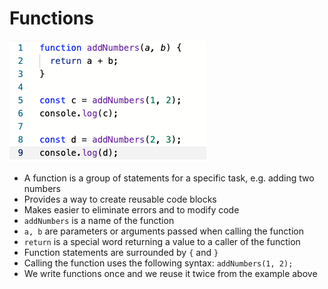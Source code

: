 # Functions

![](../assets/function.png)

* A function is a group of statements for a specific task, e.g. adding two numbers
* Provides a way to create reusable code blocks
* Makes easier to eliminate errors and to modify code
* `addNumbers` is a name of the function
* `a, b` are parameters or arguments passed when calling the function
* `return` is a special word returning a value to a caller of the function
* Function statements are surrounded by `{` and `}` 
* Calling the function uses the following syntax: `addNumbers(1, 2);`
* We write functions once and we reuse it twice from the example above



